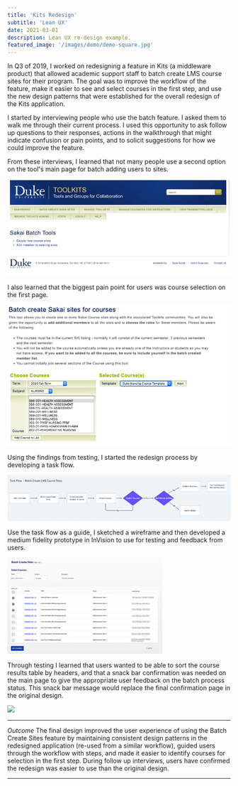 ```yaml
---
title: 'Kits Redesign'
subtitle: 'Lean UX'
date: 2021-03-01
description: Lean UX re-design example.
featured_image: '/images/demo/demo-square.jpg'
---
```



In Q3 of 2019, I worked on redesigning a feature in Kits (a middleware product) that allowed academic support staff to batch create LMS course sites for their program. The goal was to improve the workflow of the feature, make it easier to see and select courses in the first step, and use the new design patterns that were established for the overall redesign of the Kits application.

I started by interviewing people who use the batch feature.  I asked them to walk me through their current process.  I used this opportunity to ask follow up questions to their responses, actions in the walkthrough that might indicate confusion or pain points, and to solicit suggestions for how we could improve the feature.

From these interviews, I learned that not many people use a second option on the tool's main page for batch adding users to sites.

![](/images/kits/batch_main_menu.png)

I also learned that the biggest pain point for users was course selection on the first page.

![](/images/kits/batch_select_courses.png)

Using the findings from testing, I started the redesign process by developing a task flow.

![](/images/kits/batch_sites_task_flow.png)

Use the task flow as a guide, I sketched a wireframe and then developed a medium fidelity prototype in InVision to use for testing and feedback from users.

![](/images/kits/batch_prototype_1.png)

Through testing I learned that users wanted to be able to sort the course results table by headers, and that a snack bar confirmation was needed on the main page to give the appropriate user feedback on the batch process status.  This snack bar message would replace the final confirmation page in the original design.

![](/images/kits/demo-landscape.jpg)

---

*Outcome*
The final design improved the user experience of using the Batch Create Sites feature by maintaining consistent design patterns in the redesigned application (re-used from a similar workflow), guided users through the workflow with steps, and made it easier to identify courses for selection in the first step.  During follow up interviews, users have confirmed the redesign was easier to use than the original design.


---
